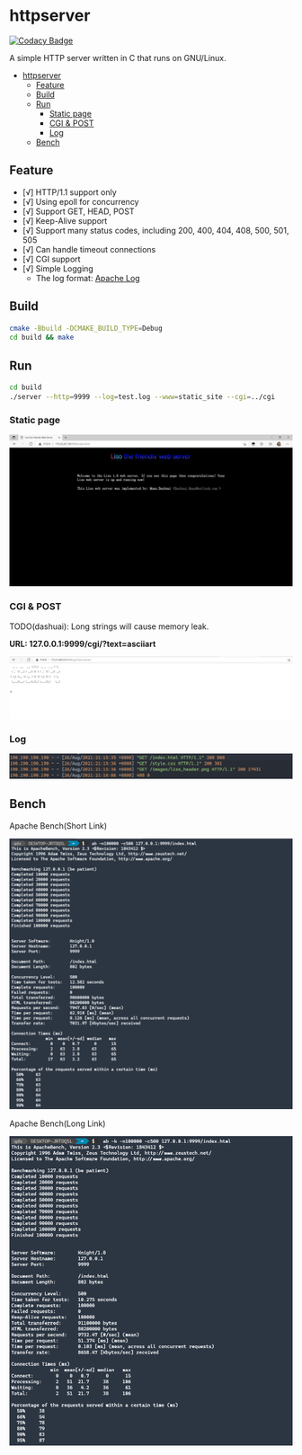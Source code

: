 # httpserver
[![Codacy Badge](https://app.codacy.com/project/badge/Grade/6b73a1108be14bd4b689b53b1644b989)](https://www.codacy.com/gh/qdslovelife/httpserver/dashboard?utm_source=github.com&amp;utm_medium=referral&amp;utm_content=qdslovelife/httpserver&amp;utm_campaign=Badge_Grade)

A simple HTTP server written in C that runs on GNU/Linux.

- [httpserver](#httpserver)
  - [Feature](#feature)
  - [Build](#build)
  - [Run](#run)
    - [Static page](#static-page)
    - [CGI & POST](#cgi--post)
    - [Log](#log)
  - [Bench](#bench)

## Feature

- [√] HTTP/1.1 support only
- [√] Using epoll for concurrency
- [√] Support GET, HEAD, POST
- [√] Keep-Alive support
- [√] Support many status codes, including 200, 400, 404, 408, 500, 501, 505
- [√] Can handle timeout connections
- [√] CGI support
- [√] Simple Logging
  - The log format: [Apache Log](https://httpd.apache.org/docs/2.4/logs.html)

## Build

``` bash
cmake -Bbuild -DCMAKE_BUILD_TYPE=Debug
cd build && make
```

## Run

``` bash
cd build
./server --http=9999 --log=test.log --www=static_site --cgi=../cgi
```

### Static page

![运行截图](./image/运行截图.png)

### CGI & POST

TODO(dashuai): Long strings will cause memory leak.

**URL: 127.0.0.1:9999/cgi/?text=asciiart**

![asciiart](./image/asciiart.png)

### Log

![日志截图](./image/日志截图.png)

## Bench

Apache Bench(Short Link)

![](./image/ab短连接.png)

Apache Bench(Long Link)

![](./image/ab长连接.png)
